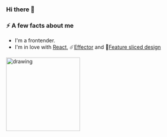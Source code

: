 ### Hi there 👋

### ⚡ A few facts about me
 - I'm a frontender.
 - I'm in love with [React](https://github.com/facebook/react), ☄️[Effector](http://github.com/effector) and :wrench:[Feature sliced design](https://feature-sliced.design/)

<img src="https://camo.githubusercontent.com/93d1a921726b3482f425a01005a9d9bd326c3da1e0f1ead8cce623c609d704bd/68747470733a2f2f75706c6f61642e77696b696d656469612e6f72672f77696b6970656469612f636f6d6d6f6e732f7468756d622f612f61372f52656163742d69636f6e2e7376672f3132303070782d52656163742d69636f6e2e7376672e706e67" alt="drawing" width="200"/>

